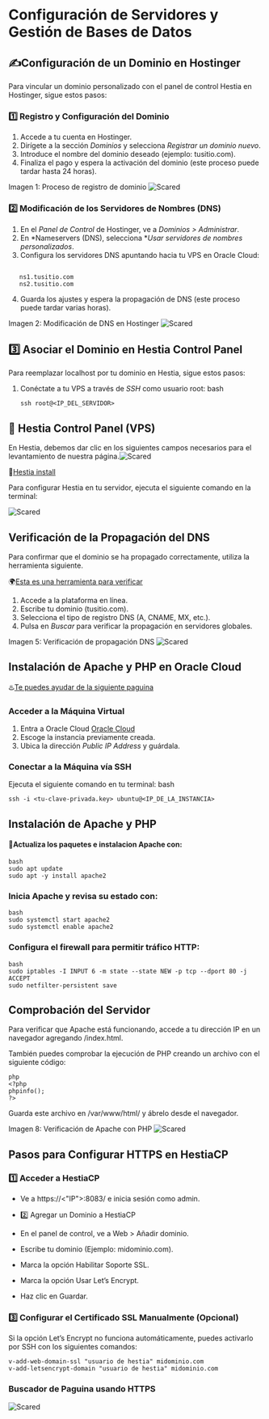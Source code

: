 # Configuración de Servidores y Gestión de Bases de Datos

## ✍️Configuración de un Dominio en Hostinger

Para vincular un dominio personalizado con el panel de control Hestia en Hostinger, sigue estos pasos:

### 1️⃣ Registro y Configuración del Dominio

1. Accede a tu cuenta en Hostinger.
2. Dirígete a la sección *Dominios* y selecciona *Registrar un dominio nuevo*.
3. Introduce el nombre del dominio deseado (ejemplo: tusitio.com).
4. Finaliza el pago y espera la activación del dominio (este proceso puede tardar hasta 24 horas).

Imagen 1: Proceso de registro de dominio ![Scared](BD/p1.png)

### 2️⃣ Modificación de los Servidores de Nombres (DNS)

1. En el *Panel de Control* de Hostinger, ve a *Dominios > Administrar*.
2. En *Nameservers (DNS), selecciona **Usar servidores de nombres personalizados*.
3. Configura los servidores DNS apuntando hacia tu VPS en Oracle Cloud:
```
   
   ns1.tusitio.com
   ns2.tusitio.com
 ```  

4. Guarda los ajustes y espera la propagación de DNS (este proceso puede tardar varias horas).

Imagen 2: Modificación de DNS en Hostinger ![Scared](BD/p2.png)


## 3️⃣ Asociar el Dominio en Hestia Control Panel

Para reemplazar localhost por tu dominio en Hestia, sigue estos pasos:

1. Conéctate a tu VPS a través de *SSH* como usuario root:
   bash
   ```
   ssh root@<IP_DEL_SERVIDOR>
   ```
## 📌 Hestia Control Panel (VPS) 
En Hestia, debemos dar clic en los siguientes campos necesarios para el levantamiento de nuestra página.![Scared](BD/p3.png)

👾[Hestia install](https://hestiacp.com/install)

Para configurar Hestia en tu servidor, ejecuta el siguiente comando en la terminal:

![Scared](BD/p4.png)
## Verificación de la Propagación del DNS

Para confirmar que el dominio se ha propagado correctamente, utiliza la herramienta siguiente.

🌍[Esta es una herramienta para verificar](https://www.whatsmydns.net/)

1. Accede a la plataforma en línea.
2. Escribe tu dominio (tusitio.com).
3. Selecciona el tipo de registro DNS (A, CNAME, MX, etc.).
4. Pulsa en *Buscar* para verificar la propagación en servidores globales.

Imagen 5: Verificación de propagación DNS ![Scared](BD/p5.png)


## Instalación de Apache y PHP en Oracle Cloud
♨️[Te puedes ayudar de la siguiente paguina](https://docs.oracle.com/en-us/iaas/developer-tutorials/tutorials/apache-on-ubuntu/01oci-ubuntu-apache-summary.htm#set-up-apache-php)
### Acceder a la Máquina Virtual

1. Entra a Oracle Cloud [Oracle Cloud](https://www.oracle.com/cloud/sign-in.html?redirect_uri=https%3A%2F%2Fcloud.oracle.com%2F)
2. Escoge la instancia previamente creada.
3. Ubica la dirección *Public IP Address* y guárdala.

### Conectar a la Máquina vía SSH

Ejecuta el siguiente comando en tu terminal:
bash
```
ssh -i <tu-clave-privada.key> ubuntu@<IP_DE_LA_INSTANCIA>
```

## Instalación de Apache y PHP

#### 🪼Actualiza los paquetes e instalacion Apache con: 
```
bash
sudo apt update
sudo apt -y install apache2
```

### Inicia Apache y revisa su estado con:
```
bash
sudo systemctl start apache2
sudo systemctl enable apache2
```

### Configura el firewall para permitir tráfico HTTP:
```
bash
sudo iptables -I INPUT 6 -m state --state NEW -p tcp --dport 80 -j ACCEPT
sudo netfilter-persistent save
```


## Comprobación del Servidor

Para verificar que Apache está funcionando, accede a tu dirección IP en un navegador agregando /index.html.

También puedes comprobar la ejecución de PHP creando un archivo con el siguiente código:
```
php
<?php
phpinfo();
?>
```

Guarda este archivo en /var/www/html/ y ábrelo desde el navegador.

Imagen 8: Verificación de Apache con PHP ![Scared](BD/apache.png)

## Pasos para Configurar HTTPS en HestiaCP
### 1️⃣ Acceder a HestiaCP
* Ve a https://<"IP">:8083/ e inicia sesión como admin.

* 2️⃣ Agregar un Dominio a HestiaCP

* En el panel de control, ve a Web > Añadir dominio.

* Escribe tu dominio (Ejemplo: midominio.com).

* Marca la opción Habilitar Soporte SSL.

* Marca la opción Usar Let’s Encrypt.

* Haz clic en Guardar.

### 3️⃣ Configurar el Certificado SSL Manualmente (Opcional)
Si la opción Let’s Encrypt no funciona automáticamente, puedes activarlo por SSH con los siguientes comandos:
```
v-add-web-domain-ssl "usuario de hestia" midominio.com
v-add-letsencrypt-domain "usuario de hestia" midominio.com
```
### Buscador de Paguina usando HTTPS
![Scared](BD/pag.png)
